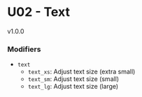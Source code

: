 # U02 - Text
v1.0.0

### Modifiers
* `text`
    * `text_xs`: Adjust text size (extra small)
    * `text_sm`: Adjust text size (small)
    * `text_lg`: Adjust text size (large)
